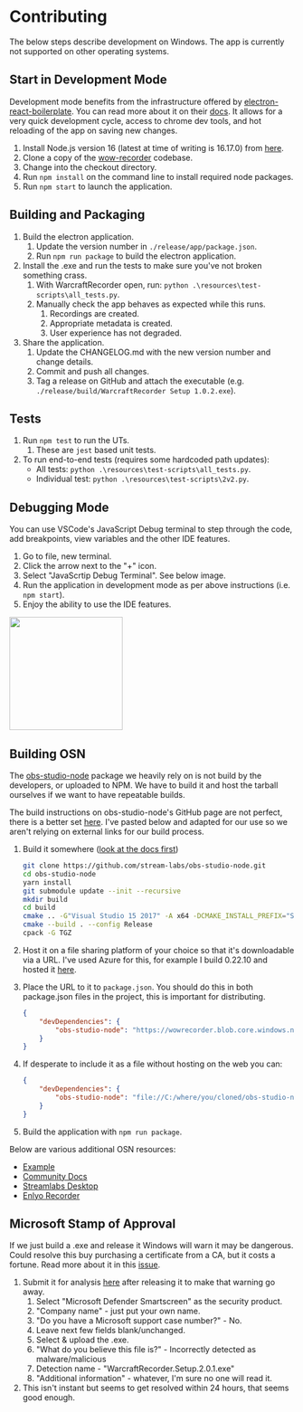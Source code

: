 # Contributing

The below steps describe development on Windows. The app is currently not supported on other operating systems. 

## Start in Development Mode
Development mode benefits from the infrastructure offered by [electron-react-boilerplate](https://github.com/electron-react-boilerplate/electron-react-boilerplate). You can read more about it on their [docs](https://electron-react-boilerplate.js.org/). It allows for a very quick development cycle, access to chrome dev tools, and hot reloading of the app on saving new changes. 

1. Install Node.js version 16 (latest at time of writing is 16.17.0) from [here](https://nodejs.org/en/).
1. Clone a copy of the [wow-recorder](https://github.com/aza547/wow-recorder) codebase.
1. Change into the checkout directory. 
1. Run `npm install` on the command line to install required node packages.
1. Run `npm start` to launch the application.

## Building and Packaging
1. Build the electron application.
    1. Update the version number in `./release/app/package.json`. 
    1. Run `npm run package` to build the electron application. 
1. Install the .exe and run the tests to make sure you've not broken something crass.
    1. With WarcraftRecorder open, run: `python .\resources\test-scripts\all_tests.py`.
    1. Manually check the app behaves as expected while this runs.
        1. Recordings are created.
        1. Appropriate metadata is created.
        1. User experience has not degraded.
1. Share the application.
    1. Update the CHANGELOG.md with the new version number and change details. 
    1. Commit and push all changes.
	1. Tag a release on GitHub and attach the executable (e.g. `./release/build/WarcraftRecorder Setup 1.0.2.exe`).

## Tests
1. Run `npm test` to run the UTs. 
    1. These are `jest` based unit tests. 
2. To run end-to-end tests (requires some hardcoded path updates):
    * All tests: `python .\resources\test-scripts\all_tests.py`.
    * Individual test: `python .\resources\test-scripts\2v2.py`.

## Debugging Mode
You can use VSCode's JavaScript Debug terminal to step through the code, add breakpoints, view variables and the other IDE features.  

1. Go to file, new terminal. 
1. Click the arrow next to the "+" icon. 
1. Select "JavaScrtip Debug Terminal". See below image.
1. Run the application in development mode as per above instructions (i.e. `npm start`).
1. Enjoy the ability to use the IDE features.

<img src="https://i.imgur.com/zFIaGHa.png" width="200">

## Building OSN
The [obs-studio-node](https://github.com/stream-labs/obs-studio-node) package we heavily rely on is not build by the developers, or uploaded to NPM. We have to build it and host the tarball ourselves if we want to have repeatable builds.

The build instructions on obs-studio-node's GitHub page are not perfect, there is a better set [here](https://github.com/Envek/obs-studio-node-example). I've pasted below and adapted for our use so we aren't relying on external links for our build process. 

 1. Build it somewhere ([look at the docs first](https://github.com/stream-labs/obs-studio-node#building))

    ```sh
    git clone https://github.com/stream-labs/obs-studio-node.git
    cd obs-studio-node
    yarn install
    git submodule update --init --recursive
    mkdir build
    cd build
    cmake .. -G"Visual Studio 15 2017" -A x64 -DCMAKE_INSTALL_PREFIX="SOME_WRITABLE_PATH"
    cmake --build . --config Release
    cpack -G TGZ
    ```
 2. Host it on a file sharing platform of your choice so that it's downloadable via a URL. I've used Azure for this, for example I build 0.22.10 and hosted it [here](https://wowrecorder.blob.core.windows.net/wowrecorder/obs-studio-node-0.22.10-win64.tar.gz). 
 
 3. Place the URL to it to `package.json`. You should do this in both package.json files in the project, this is important for distributing. 

    ```json
    {
        "devDependencies": {
            "obs-studio-node": "https://wowrecorder.blob.core.windows.net/wowrecorder/obs-studio-node-0.22.10-win64.tar.gz"
        }
    }

 4. If desperate to include it as a file without hosting on the web you can:

    ```json
    {
        "devDependencies": {
            "obs-studio-node": "file://C:/where/you/cloned/obs-studio-node/build/obs-studio-node-1.2.3-win64.tar.gz"
        }
    }

 5. Build the application with `npm run package`. 

Below are various additional OSN resources:
- [Example](https://github.com/Envek/obs-studio-node-example)
- [Community Docs](https://github.com/hrueger/obs-studio-node-docs)
- [Streamlabs Desktop](https://github.com/stream-labs/desktop)
- [Enlyo Recorder](https://github.com/Enlyo/enlyo-recorder)

## Microsoft Stamp of Approval
If we just build a .exe and release it Windows will warn it may be dangerous. Could resolve this buy purchasing a certificate from a CA, but it costs a fortune. Read more about it in this [issue](https://github.com/aza547/wow-recorder/issues/11).
1. Submit it for analysis [here](https://www.microsoft.com/en-us/wdsi/filesubmission) after releasing it to make that warning go away.
    1. Select "Microsoft Defender Smartscreen" as the security product. 
    1. "Company name" - just put your own name. 
    1. "Do you have a Microsoft support case number?" - No.
    1. Leave next few fields blank/unchanged. 
    1. Select & upload the .exe. 
    1. "What do you believe this file is?" - Incorrectly detected as malware/malicious
    1. Detection name - "WarcraftRecorder.Setup.2.0.1.exe"
    1. "Additional information" - whatever, I'm sure no one will read it. 
1. This isn't instant but seems to get resolved within 24 hours, that seems good enough. 
